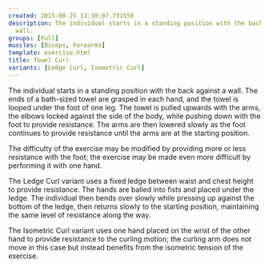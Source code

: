 ```yaml
---
created: 2015-08-25 13:30:07.731558
description: The individual starts in a standing position with the back against a
  wall.
groups: [Pull]
muscles: [Biceps, Forearms]
template: exercise.html
title: Towel Curl
variants: [Ledge Curl, Isometric Curl]
---
```

The individual starts in a standing position with the back against a wall. The ends of a bath-sized towel are grasped in each hand, and the towel is looped under the foot of one leg. The towel is pulled upwards with the arms, the elbows locked against the side of the body, while pushing down with the foot to provide resistance. The arms are then lowered slowly as the foot continues to provide resistance until the arms are at the starting position.

The difficulty of the exercise may be modified by providing more or less resistance with the foot; the exercise may be made even more difficult by performing it with one hand.

The Ledge Curl variant uses a fixed ledge between waist and chest height to provide resistance. The hands are balled into fists and placed under the ledge. The individual then bends over slowly while pressing up against the bottom of the ledge, then returns slowly to the starting position, maintaining the same level of resistance along the way.

The Isometric Curl variant uses one hand placed on the wrist of the other hand to provide resistance to the curling motion; the curling arm does not move in this case but instead benefits from the isometric tension of the exercise.